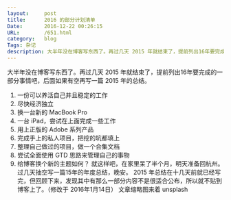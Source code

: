 ```yaml
---
layout:     post
title:      2016 的部分计划清单
Date:       2016-12-22 00:26:15
URL:        /651.html
category:   blog
Tags: 杂记
description: 大半年没在博客写东西了。再过几天 2015 年就结束了，提前列出16年要完成的一部分事情吧，后面如果有空再写一篇 2015 年的总结。
---
```



大半年没在博客写东西了。再过几天 2015 年就结束了，提前列出16年要完成的一部分事情吧，后面如果有空再写一篇 2015 年的总结。

1.	一份可以养活自己并且稳定的工作
2.	尽快经济独立
3.	换一台新的 MacBook Pro
4.	一台 iPad，尝试在上面完成一些工作
5.	用上正版的 Adobe 系列产品
6.	完成手上的私人项目，把挖的坑都填上
7.	整理自己做过的项目，做一个合集文档
8.	尝试全面使用 GTD 思路来管理自己的事物
9.	给博客换个新的主题如何？
就这样吧，在家里呆了半个月，明天准备回杭州。
过几天抽空写一篇15年的年度总结，晚安。
2015 年总结在十几天前就已经写完，但回顾下来，发现其中有那么一部分内容不是很适合公布，所以就不贴到博客上了。（修改于 2016年1月14日）
文章缩略图来着 unsplash
